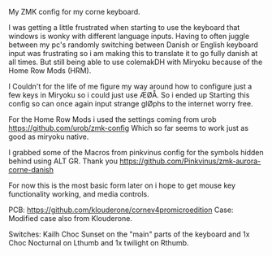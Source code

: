 My ZMK config for my corne keyboard.

I was getting a little frustrated when starting to use the keyboard that windows is wonky with different language inputs.
Having to often juggle between my pc's randomly switching between Danish or English keyboard input was frustrating so i am making this to 
translate it to go fully danish at all times. But still being able to use colemakDH with Miryoku because of the Home Row Mods (HRM).

I Couldn't for the life of me figure my way around how to configure just a few keys in Miryoku so i could just use ÆØÅ.
So i ended up Starting this config so can once again input strange glØphs to the internet worry free.

For the Home Row Mods i used the settings coming from urob https://github.com/urob/zmk-config 
Which so far seems to work just as good as miryoku native.

I grabbed some of the Macros from pinkvinus config for the symbols hidden behind using ALT GR. Thank you https://github.com/Pinkvinus/zmk-aurora-corne-danish

For now this is the most basic form later on i hope to get mouse key functionality working, and media controls.

PCB: https://github.com/klouderone/cornev4promicroedition
Case: Modified case also from Klouderone.

Switches: Kailh Choc Sunset on the "main" parts of the keyboard and 1x Choc Nocturnal on Lthumb and 1x twilight on Rthumb. 
